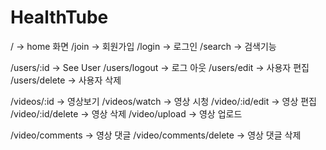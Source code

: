 # HealthTube

/ -> home 화면
/join -> 회원가입
/login -> 로그인
/search -> 검색기능

/users/:id -> See User
/users/logout -> 로그 아웃
/users/edit -> 사용자 편집
/users/delete -> 사용자 삭제

/videos/:id -> 영상보기
/videos/watch -> 영상 시청
/video/:id/edit -> 영상 편집
/video/:id/delete -> 영상 삭제
/video/upload -> 영상 업로드

/video/comments -> 영상 댓글
/video/comments/delete -> 영상 댓글 삭제

